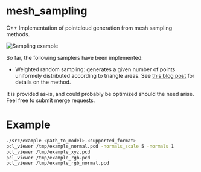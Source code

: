 mesh_sampling
==

C++ Implementation of pointcloud generation from mesh sampling methods.

![Sampling example](https://raw.githubusercontent.com/arntanguy/mesh_sampling/master/sample/sampling_example.png)

So far, the following samplers have been implemented:

- Weighted random sampling: generates a given number of points uniformely distributed according to triangle areas.
  See [this blog post](https://medium.com/@daviddelaiglesiacastro/3f-point-cloud-generation-from-3f-triangular-mesh-bbb602ecf238) for details on the method.

It is provided as-is, and could probably be optimized should the need arise. Feel free to submit merge requests.


Example
==

```bash
./src/example <path_to_model>.<supported_format>
pcl_viewer /tmp/example_normal.pcd -normals_scale 5 -normals 1
pcl_viewer /tmp/example_xyz.pcd
pcl_viewer /tmp/example_rgb.pcd
pcl_viewer /tmp/example_rgb_normal.pcd
```
